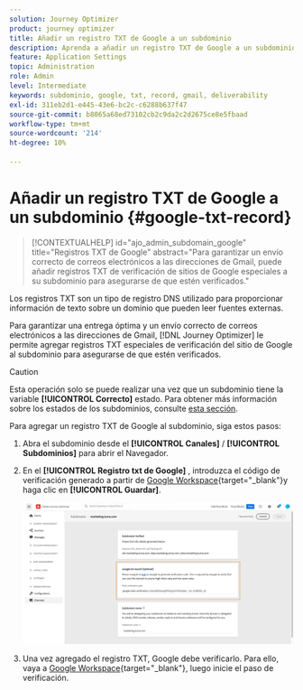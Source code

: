 ```yaml
---
solution: Journey Optimizer
product: journey optimizer
title: Añadir un registro TXT de Google a un subdominio
description: Aprenda a añadir un registro TXT de Google a un subdominio
feature: Application Settings
topic: Administration
role: Admin
level: Intermediate
keywords: subdominio, google, txt, record, gmail, deliverability
exl-id: 311eb2d1-e445-43e6-bc2c-c6288b637f47
source-git-commit: b8065a68ed73102cb2c9da2c2d2675ce8e5fbaad
workflow-type: tm+mt
source-wordcount: '214'
ht-degree: 10%

---
```


# Añadir un registro TXT de Google a un subdominio {#google-txt-record}

>[!CONTEXTUALHELP]
>id="ajo_admin_subdomain_google"
>title="Registros TXT de Google"
>abstract="Para garantizar un envío correcto de correos electrónicos a las direcciones de Gmail, puede añadir registros TXT de verificación de sitios de Google especiales a su subdominio para asegurarse de que estén verificados."

Los registros TXT son un tipo de registro DNS utilizado para proporcionar información de texto sobre un dominio que pueden leer fuentes externas.

Para garantizar una entrega óptima y un envío correcto de correos electrónicos a las direcciones de Gmail, [!DNL Journey Optimizer] le permite agregar registros TXT especiales de verificación del sitio de Google al subdominio para asegurarse de que estén verificados.

>[!CAUTION]
>
> Esta operación solo se puede realizar una vez que un subdominio tiene la variable **[!UICONTROL Correcto]** estado. Para obtener más información sobre los estados de los subdominios, consulte [esta sección](about-subdomain-delegation.md#access-delegated-subdomains).

Para agregar un registro TXT de Google al subdominio, siga estos pasos:

1. Abra el subdominio desde el **[!UICONTROL Canales]** / **[!UICONTROL Subdominios]** para abrir el Navegador.

1. En el **[!UICONTROL Registro txt de Google]** , introduzca el código de verificación generado a partir de [Google Workspace](https://support.google.com/a/answer/183895){target="_blank"}<!--G Suite Admin tools-->y haga clic en **[!UICONTROL Guardar]**.

   ![](assets/subdomain-google-txt.png)

1. Una vez agregado el registro TXT, Google debe verificarlo. Para ello, vaya a [Google Workspace](https://support.google.com/a/answer/183895){target="_blank"}<!--G Suite Admin tools-->, luego inicie el paso de verificación.
